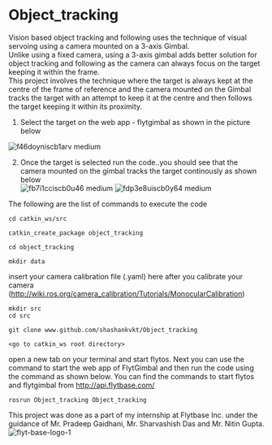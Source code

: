 # Object_tracking
Vision based object tracking and following uses the technique of visual servoing using a camera mounted on a 3-axis Gimbal.  
Unlike using a fixed camera, using a 3-axis gimbal adds better solution for object tracking and following as the camera can always focus on the target keeping it within the frame.  
This project involves the technique where the target is always kept at the centre of the frame of reference and the camera mounted on the Gimbal tracks the target with an attempt to keep it at the centre and then follows the target keeping it within its proximity. 

1. Select the target on the web app - flytgimbal as shown in the picture below

  ![f46doyniscb1arv medium](https://user-images.githubusercontent.com/23419376/31027736-f7362c72-a568-11e7-8343-5c9e9d695533.jpg)  
    
2. Once the target is selected run the code..you should see that the camera mounted on the gimbal tracks the target continously as shown below  
![fb7i1cciscb0u46 medium](https://user-images.githubusercontent.com/23419376/31027855-719de3b0-a569-11e7-8b2d-a8f099a95c36.jpg) ![fdp3e8uiscb0y64 medium](https://user-images.githubusercontent.com/23419376/31027867-75ec13c4-a569-11e7-9ca0-089a7fe7e13e.jpg)  

The following are the list of commands to execute the code  

    cd catkin_ws/src  
    
    catkin_create_package object_tracking  
    
    cd object_tracking  
    
    mkdir data  
insert your camera calibration file (.yaml) here after you calibrate your camera (http://wiki.ros.org/camera_calibration/Tutorials/MonocularCalibration)  

    mkdir src  
    cd src  
    
    git clone www.github.com/shashankvkt/Object_tracking  
    
    <go to catkin_ws root directory>  
    
open a new tab on your terminal and start flytos. Next you can use the command to start the web app of FlytGimbal and then run the code using the command as shown below. You can find the commands to start flytos and flytgimbal from http://api.flytbase.com/

    rosrun Object_tracking Object_tracking  
    
This project was done as a part of my internship at Flytbase Inc. under the guidance of Mr. Pradeep Gaidhani, Mr. Sharvashish Das and Mr. Nitin Gupta.   
![flyt-base-logo-1](https://user-images.githubusercontent.com/23419376/31042783-7b17bbe6-a5cd-11e7-9004-1383fc45a23a.png)

  
    
    
    
    
    
    


  
  
